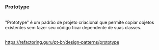 ### Prototype
<br />
"Prototype" é um padrão de projeto criacional que permite copiar objetos existentes sem fazer seu código ficar dependente de suas classes.
<br /><br />

https://refactoring.guru/pt-br/design-patterns/prototype
